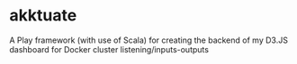 # akktuate
A Play framework (with use of Scala) for creating the backend of my D3.JS dashboard for Docker cluster listening/inputs-outputs
